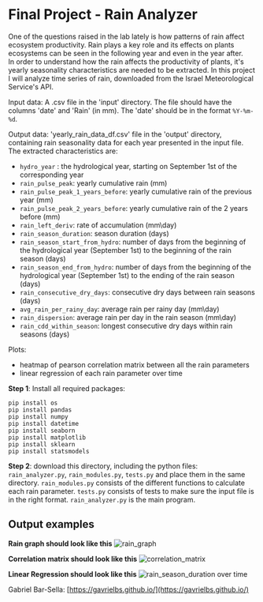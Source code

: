 # Final Project - Rain Analyzer

One of the questions raised in the lab lately is how patterns of rain affect ecosystem productivity.
Rain plays a key role and its effects on plants ecosystems can be seen in the following year and even in the year after.  
In order to understand how the rain affects the productivity of plants, it's yearly seasonality characteristics are needed to be extracted.
In this project I will analyze time series of rain, downloaded from the Israel Meteorological Service's API.

Input data:
A .csv file in the 'input' directory. 
The file should have the columns 'date' and 'Rain' (in mm). 
The 'date' should be in the format ``%Y-%m-%d``.

Output data:
'yearly_rain_data_df.csv' file in the 'output' directory, containing rain seasonality data for each year presented in the input file.
The extracted characteristics are: 
- ``hydro_year`` : the hydrological year, starting on September 1st of the corresponding year
- `rain_pulse_peak`: yearly cumulative rain (mm)
- `rain_pulse_peak_1_years_before`: yearly cumulative rain of the previous year (mm)
- `rain_pulse_peak_2_years_before`: yearly cumulative rain of the 2 years before (mm)
- `rain_left_deriv`: rate of accumulation (mm\day)
- `rain_season_duration`: season duration (days)
- `rain_season_start_from_hydro`: number of days from the beginning of the hydrological year (September 1st) to the beginning of the rain season (days)
- `rain_season_end_from_hydro`: number of days from the beginning of the hydrological year (September 1st) to the ending of the rain season (days)
- `rain_consecutive_dry_days`: consecutive dry days between rain seasons (days)
- `avg_rain_per_rainy_day`: average rain per rainy day (mm\day)
- `rain_dispersion`: average rain per day in the rain season (mm\day)
- `rain_cdd_within_season`: longest consecutive dry days within rain seasons (days)

Plots:
- heatmap of pearson correlation matrix between all the rain parameters
- linear regression of each rain parameter over time

**Step 1**: Install all required packages:
``` 
pip install os
pip install pandas
pip install numpy
pip install datetime
pip install seaborn
pip install matplotlib
pip install sklearn
pip install statsmodels
```
**Step 2**: download this directory, including the python files: ``rain_analyzer.py``, ``rain_modules.py``, ``tests.py`` and place them in the same directory.
 ``rain_modules.py`` consists of the different functions to calculate each rain parameter.
``tests.py`` consists of tests to make sure the input file is in the right format.
``rain_analyzer.py`` is the main program.

## Output examples

**Rain graph should look like this**
![rain_graph](https://github.com/gavrielbs/RainAnalyzer/assets/88232723/32118f06-eaf7-4c8e-8a8a-47b618eebfc7)


**Correlation matrix should look like this**
![correlation_matrix](https://github.com/gavrielbs/RainAnalyzer/assets/88232723/1aec35c5-6615-4a84-b09d-1f98272401d7)


**Linear Regression should look like this**
![rain_season_duration over time](https://github.com/gavrielbs/RainAnalyzer/assets/88232723/6f23b850-ce5e-43ae-897a-8cbb03a47139)


 Gabriel Bar-Sella: [https://gavrielbs.github.io/](https://gavrielbs.github.io/)
 
